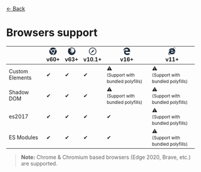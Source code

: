 [← Back](../README.md)

# Browsers support

<table>
  <thead>
    <th></th>
    <th><img width="20px" src="./assets/browser-chrome.svg" title="Chrome" /><br/>v60+</th>
    <th><img width="20px" src="./assets/browser-firefox.svg" title="Firefox" /><br/>v63+</th>
    <th><img width="20px" src="./assets/browser-safari.svg" title="Safari" /><br/>v10.1+</th>
    <th><img width="20px" src="./assets/browser-edge-legacy.svg" title="Edge" /><br/>v16+</th>
    <th><img width="20px" src="./assets/browser-ie.svg" title="IE" /><br/>v11+</th>
  </thead>
  <tbody>
    <tr>
      <td>Custom Elements</td>
      <td>✔</td>
      <td>✔</td>
      <td>✔</td>
      <td>⚠<br/><small>(Support with bundled polyfills)</small></td>
      <td>⚠<br/><small>(Support with bundled polyfills)</small></td>
    </tr>
    <tr>
      <td>Shadow DOM</td>
      <td>✔</td>
      <td>✔</td>
      <td>✔</td>
      <td>⚠<br/><small>(Support with bundled polyfills)</small></td>
      <td>⚠<br/><small>(Support with bundled polyfills)</small></td>
    </tr>
    <tr>
      <td>es2017</td>
      <td>✔</td>
      <td>✔</td>
      <td>✔</td>
      <td>✔</td>
      <td>⚠<br/><small>(Support with bundled polyfills)</small></td>
    </tr>
    <tr>
      <td>ES Modules</td>
      <td>✔</td>
      <td>✔</td>
      <td>✔</td>
      <td>✔</td>
      <td>⚠<br/><small>(Support with bundled polyfills)</small></td>
    </tr>
  </tbody>
</table>

> **Note:** Chrome & Chromium based browsers (Edge 2020, Brave, etc.) are supported.
